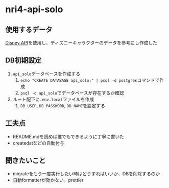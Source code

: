 # nri4-api-solo


## 使用するデータ
[Disney API](https://disneyapi.dev/)を使用し、ディズニーキャラクターのデータを参考にし作成した


## DB初期設定
1. `api_solo`データベースを作成する
   1. `echo "CREATE DATABASE api_solo;" | psql -d postgres`コマンドで作成
   2. `psql -d api_solo`でデータベースが存在するか確認
2. ルート配下に`.env.local`ファイルを作成
   1. `DB_USER`, `DB_PASSWORD`, `DB_NAME`を設定する



## 工夫点
- README.mdを読めば誰でもできるように丁寧に書いた
- createdatなどの自動付与

## 聞きたいこと
-  migrateをもう一度実行したい時はどうすればいいか、DBを削除するのか
-  自動formatterが効かない。prettier
